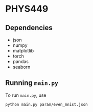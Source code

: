 # PHYS449

## Dependencies

- json
- numpy
- matplotlib
- torch
- pandas
- seaborn

## Running `main.py`

To run `main.py`, use

```sh
python main.py param/even_mnist.json
```
